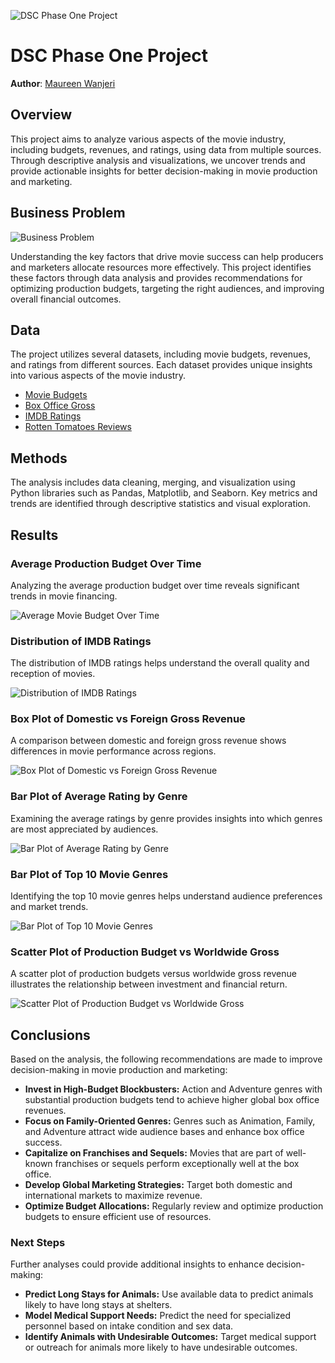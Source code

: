 ![DSC Phase One Project](./images/project_banner.jpg)

# DSC Phase One Project

**Author**: [Maureen Wanjeri](mailto:your.email@example.com)

## Overview

This project aims to analyze various aspects of the movie industry, including budgets, revenues, and ratings, using data from multiple sources. Through descriptive analysis and visualizations, we uncover trends and provide actionable insights for better decision-making in movie production and marketing.

## Business Problem

![Business Problem](./images/business_problem.png)

Understanding the key factors that drive movie success can help producers and marketers allocate resources more effectively. This project identifies these factors through data analysis and provides recommendations for optimizing production budgets, targeting the right audiences, and improving overall financial outcomes.

## Data

The project utilizes several datasets, including movie budgets, revenues, and ratings from different sources. Each dataset provides unique insights into various aspects of the movie industry.

- [Movie Budgets](./data/movie_budgets.csv)
- [Box Office Gross](./data/box_office_gross.csv)
- [IMDB Ratings](./data/imdb_ratings.csv)
- [Rotten Tomatoes Reviews](./data/rotten_tomatoes_reviews.csv)

## Methods

The analysis includes data cleaning, merging, and visualization using Python libraries such as Pandas, Matplotlib, and Seaborn. Key metrics and trends are identified through descriptive statistics and visual exploration.

## Results

### Average Production Budget Over Time

Analyzing the average production budget over time reveals significant trends in movie financing.

![Average Movie Budget Over Time](./images/average_movie_budget_over_time.png)

### Distribution of IMDB Ratings

The distribution of IMDB ratings helps understand the overall quality and reception of movies.

![Distribution of IMDB Ratings](./images/distribution_of_imdb_ratings.png)

### Box Plot of Domestic vs Foreign Gross Revenue

A comparison between domestic and foreign gross revenue shows differences in movie performance across regions.

![Box Plot of Domestic vs Foreign Gross Revenue](./images/box_plot_domestic_foreign_gross.png)

### Bar Plot of Average Rating by Genre

Examining the average ratings by genre provides insights into which genres are most appreciated by audiences.

![Bar Plot of Average Rating by Genre](./images/bar_plot_average_rating_by_genre.png)

### Bar Plot of Top 10 Movie Genres

Identifying the top 10 movie genres helps understand audience preferences and market trends.

![Bar Plot of Top 10 Movie Genres](./images/bar_plot_top_10_movie_genres.png)

### Scatter Plot of Production Budget vs Worldwide Gross

A scatter plot of production budgets versus worldwide gross revenue illustrates the relationship between investment and financial return.

![Scatter Plot of Production Budget vs Worldwide Gross](./images/scatter_plot_budget_vs_gross.png)

## Conclusions

Based on the analysis, the following recommendations are made to improve decision-making in movie production and marketing:

- **Invest in High-Budget Blockbusters:** Action and Adventure genres with substantial production budgets tend to achieve higher global box office revenues.
- **Focus on Family-Oriented Genres:** Genres such as Animation, Family, and Adventure attract wide audience bases and enhance box office success.
- **Capitalize on Franchises and Sequels:** Movies that are part of well-known franchises or sequels perform exceptionally well at the box office.
- **Develop Global Marketing Strategies:** Target both domestic and international markets to maximize revenue.
- **Optimize Budget Allocations:** Regularly review and optimize production budgets to ensure efficient use of resources.

### Next Steps

Further analyses could provide additional insights to enhance decision-making:

- **Predict Long Stays for Animals:** Use available data to predict animals likely to have long stays at shelters.
- **Model Medical Support Needs:** Predict the need for specialized personnel based on intake condition and sex data.
- **Identify Animals with Undesirable Outcomes:** Target medical support or outreach for animals more likely to have undesirable outcomes.
